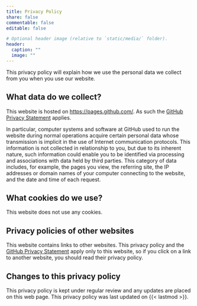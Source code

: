 ```yaml
---
title: Privacy Policy
share: false
commentable: false
editable: false

# Optional header image (relative to `static/media/` folder).
header:
  caption: ""
  image: ""
---
```

This privacy policy will explain how we use the personal data we collect from
you when you use our website.

## What data do we collect? 
This website is hosted on https://pages.github.com/. As such the [GitHub
Privacy
Statement](https://docs.github.com/en/github/site-policy/github-privacy-statement)
applies. 

In particular, computer systems and software at GitHub used to run the website
during normal operations acquire certain personal data whose transmission is
implicit in the use of Internet communication protocols. This information is
not collected in relationship to you, but due to its inherent nature, such
information could enable you to be identified via processing and associations
with data held by third parties. This category of data includes, for example,
the pages you view, the referring site, the IP addresses or domain names of
your computer connecting to the website, and the date and time of each request.

## What cookies do we use?
This website does not use any cookies.

## Privacy policies of other websites
This website contains links to other websites. This privacy policy and the
[GitHub Privacy
Statement](https://docs.github.com/en/github/site-policy/github-privacy-statement)
apply only to this website, so if you click on a link to another website, you
should read their privacy policy.  

## Changes to this privacy policy
This privacy policy is kept under regular review and any updates are placed on
this web page. This privacy policy was last updated on {{< lastmod >}}.
